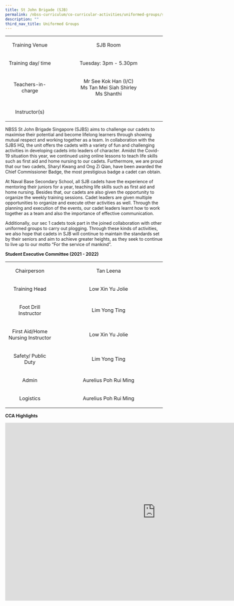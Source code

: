 ```yaml
---
title: St John Brigade (SJB)
permalink: /nbss-curriculum/co-curricular-activities/uniformed-groups/st-john-brigade-sjb/
description: ""
third_nav_title: Uniformed Groups
---
```


<table width="0">
<tbody>
<tr style="text-align: center;">
<td width="161">
<p>Training Venue</p>
</td>
<td width="441">
<p>SJB Room</p>
</td>
</tr>
<tr style="text-align: center;">
<td width="161">
<p>Training day/ time</p>
</td>
<td width="441">
<p>Tuesday: 3pm - 5.30pm</p>
</td>
</tr>
<tr style="text-align: center;">
<td width="161">
<p>Teachers-in-charge</p>
</td>
<td width="441">
<p>Mr See Kok Han (I/C)<br />Ms Tan Mei Siah Shirley<br />Ms Shanthi</p>
</td>
</tr>
<tr>
<td width="161">
<p style="text-align: center;">Instructor(s)</p>
</td>
</tr>
</tbody>
</table>
<p>NBSS St John Brigade Singapore (SJBS) aims to challenge our cadets to maximise their potential and become lifelong learners through showing mutual respect and working together as a team. In collaboration with the SJBS HQ, the unit offers the cadets with a variety of fun and challenging activities in developing cadets into leaders of character. Amidst the Covid-19 situation this year, we continued using online lessons to teach life skills such as first aid and home nursing to our cadets. Furthermore, we are proud that our two cadets, Sharyl Kwang and Ong Zi Qian, have been awarded the Chief Commissioner Badge, the most prestigious badge a cadet can obtain.</p>
<p>At Naval Base Secondary School, all SJB cadets have the experience of mentoring their juniors for a year, teaching life skills such as first aid and home nursing. Besides that, our cadets are also given the opportunity to organize the weekly training sessions. Cadet leaders are given multiple opportunities to organize and execute other activities as well. Through the planning and execution of the events, our cadet leaders learnt how to work together as a team and also the importance of effective communication.&nbsp;</p>
<p>Additionally, our sec 1 cadets took part in the joined collaboration with other uniformed groups to carry out plogging. Through these kinds of activities, we also hope that cadets in SJB will continue to maintain the standards set by their seniors and aim to achieve greater heights, as they seek to continue to live up to our motto &ldquo;For the service of mankind&rdquo;.</p>
<p><strong>Student Executive Committee (2021 - 2022)<br /></strong></p>
<table width="0">
<tbody>
<tr>
<td style="text-align: center;" width="161">
<p>Chairperson</p>
</td>
<td style="text-align: center;" width="441">
<p>Tan Leena</p>
</td>
</tr>
<tr>
<td style="text-align: center;" width="161">
<p>Training Head</p>
</td>
<td style="text-align: center;" width="441">
<p>Low Xin Yu Jolie</p>
</td>
</tr>
<tr>
<td style="text-align: center;" width="161">
<p>Foot Drill Instructor</p>
</td>
<td style="text-align: center;" width="441">
<p>Lim Yong Ting</p>
</td>
</tr>
<tr>
<td style="text-align: center;" width="161">
<p>First Aid/Home Nursing Instructor</p>
</td>
<td style="text-align: center;" width="441">
<p>Low Xin Yu Jolie</p>
</td>
</tr>
<tr>
<td style="text-align: center;" width="161">
<p>Safety/ Public Duty</p>
</td>
<td style="text-align: center;" width="441">
<p>Lim Yong Ting</p>
</td>
</tr>
<tr>
<td style="text-align: center;" width="161">
<p>Admin</p>
</td>
<td style="text-align: center;" width="441">
<p>Aurelius Poh Rui Ming</p>
</td>
</tr>
<tr>
<td style="text-align: center;" width="161">
<p>Logistics</p>
</td>
<td style="text-align: center;" width="441">
<p>Aurelius Poh Rui Ming</p>
</td>
</tr>
</tbody>
</table>
<p><strong>CCA Highlights</strong></p>
<iframe src="https://docs.google.com/presentation/d/e/2PACX-1vQJ2BeH9hIDL1LJLCqkKtpm2aNRAXNGrItZsjKYuITZW5LD0BxgjSz937Xj88XYEB9GChVqbIWvJHaW/embed?start=false&loop=false&delayms=10000" frameborder="0" width="960" height="569" allowfullscreen="true"></iframe>